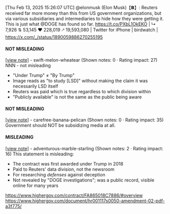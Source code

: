 [Thu Feb 13, 2025 15:26:07 UTC] @elonmusk (Elon Musk)【𝗕】: Reuters received far more money than this from US government organizations, but via various subsidiaries and intermediaries to hide how they were getting it.  This is just what @DOGE has found so far. https://t.co/PXbL1OkEKO | ↳ 7,926 ⇅ 53,145 ♥ 228,019 🡕 19,593,080 | Twitter for iPhone | birdwatch | https://x.com/_/status/1890059886270255195

#### NOT MISLEADING

[[view note]](https://x.com/i/birdwatch/n/1890106692433576259) - swift-melon-wheatear (Shown notes: 0 · Rating impact: 27)
NNN - not misleading
- "Under Trump" ≠ "By Trump"
- Image reads as "to study [LSD]" without making the claim it was necessarily LSD itself
- Reuters was paid which is true regardless to which division within
- "Publicly available" is not the same as the public being aware

#### NOT MISLEADING

[[view note]](https://x.com/i/birdwatch/n/1890085665775497245) - carefree-banana-pelican (Shown notes: 0 · Rating impact: 35)
Government should NOT be subsidizing media at all. 

#### MISLEADING

[[view note]](https://x.com/i/birdwatch/n/1890098619493347366) - adventurous-marble-starling (Shown notes: 2 · Rating impact: 16)
This statement is misleading:

* The contract was first awarded under Trump in 2018
* Paid to Reuters' data division, not the newsroom
* For researching *defenses* against deception
* Not revealed by "DOGE investigations"; was a public record, visible online for many years

https://www.highergov.com/contract/FA865018C7886/#overview
https://www.highergov.com/document/hr001117s0050-amendment-02-pdf-a3f775/
